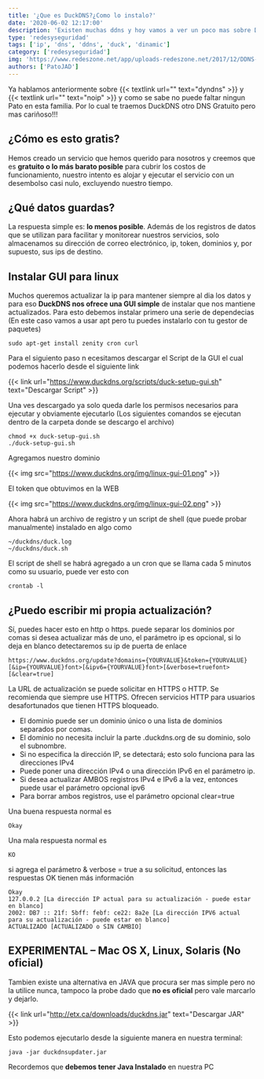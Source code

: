 ```yaml
---
title: '¿Que es DuckDNS?¿Como lo instalo?'
date: '2020-06-02 12:17:00'
description: 'Existen muchas ddns y hoy vamos a ver un poco mas sobre DuckDNS un DDNS gratuito muy util en estos dias'
type: 'redesyseguridad'
tags: ['ip', 'dns', 'ddns', 'duck', 'dinamic']
category: ['redesyseguridad']
img: 'https://www.redeszone.net/app/uploads-redeszone.net/2017/12/DDNS-Duck-DNS.png'
authors: ['PatoJAD']
---
```


Ya hablamos anteriormente sobre {{< textlink url="" text="dyndns" >}} y {{< textlink url="" text="noip" >}} y como se sabe no puede faltar ningun Pato en esta familia. Por lo cual te traemos DuckDNS otro DNS Gratuito pero mas cariñoso!!!

## ¿Cómo es esto gratis?

Hemos creado un servicio que hemos querido para nosotros y creemos que es **gratuito o lo más barato posible** para cubrir los costos de funcionamiento, nuestro intento es alojar y ejecutar el servicio con un desembolso casi nulo, excluyendo nuestro tiempo.

## ¿Qué datos guardas?

La respuesta simple es: **lo menos posible**. Además de los registros de datos que se utilizan para facilitar y monitorear nuestros servicios, solo almacenamos su dirección de correo electrónico, ip, token, dominios y, por supuesto, sus ips de destino.

## Instalar GUI para linux

Muchos queremos actualizar la ip para mantener siempre al dia los datos y para eso **DuckDNS nos ofrece una GUI simple** de instalar que nos mantiene actualizados. Para esto debemos instalar primero una serie de dependecias (En este caso vamos a usar apt pero tu puedes instalarlo con tu gestor de paquetes)

    sudo apt-get install zenity cron curl

Para el siguiento paso n ecesitamos descargar el Script de la GUI el cual podemos hacerlo desde el siguiente link

{{< link url="https://www.duckdns.org/scripts/duck-setup-gui.sh" text="Descargar Script" >}}

Una ves descargado ya solo queda darle los permisos necesarios para ejecutar y obviamente ejecutarlo (Los siguientes comandos se ejecutan dentro de la carpeta donde se descargo el archivo)

    chmod +x duck-setup-gui.sh
    ./duck-setup-gui.sh

Agregamos nuestro dominio

{{< img src="https://www.duckdns.org/img/linux-gui-01.png" >}}

El token que obtuvimos en la WEB

{{< img src="https://www.duckdns.org/img/linux-gui-02.png" >}}

Ahora habrá un archivo de registro y un script de shell (que puede probar manualmente) instalado en algo como

    ~/duckdns/duck.log
    ~/duckdns/duck.sh

El script de shell se habrá agregado a un cron que se llama cada 5 minutos como su usuario, puede ver esto con

    crontab -l

## ¿Puedo escribir mi propia actualización?

Sí, puedes hacer esto en http o https. puede separar los dominios por comas si desea actualizar más de uno, el parámetro ip es opcional, si lo deja en blanco detectaremos su ip de puerta de enlace

    https://www.duckdns.org/update?domains={YOURVALUE}&token={YOURVALUE}[&ip={YOURVALUE}font>[&ipv6={YOURVALUE}font>[&verbose=truefont>[&clear=true]

La URL de actualización se puede solicitar en HTTPS o HTTP. Se recomienda que siempre use HTTPS. Ofrecen servicios HTTP para usuarios desafortunados que tienen HTTPS bloqueado.

-   El dominio puede ser un dominio único o una lista de dominios separados por comas.
-   El dominio no necesita incluir la parte .duckdns.org de su dominio, solo el subnombre.
-   Si no especifica la dirección IP, se detectará; esto solo funciona para las direcciones IPv4
-   Puede poner una dirección IPv4 o una dirección IPv6 en el parámetro ip.
-   Si desea actualizar AMBOS registros IPv4 e IPv6 a la vez, entonces puede usar el parámetro opcional ipv6
-   Para borrar ambos registros, use el parámetro opcional clear=true

Una buena respuesta normal es

    Okay

Una mala respuesta normal es

    KO

si agrega el parámetro & verbose = true a su solicitud, entonces las respuestas OK tienen más información

    Okay
    127.0.0.2 [La dirección IP actual para su actualización - puede estar en blanco]
    2002: DB7 :: 21f: 5bff: febf: ce22: 8a2e [La dirección IPV6 actual para su actualización - puede estar en blanco]
    ACTUALIZADO [ACTUALIZADO o SIN CAMBIO]

## EXPERIMENTAL – Mac OS X, Linux, Solaris (No oficial)

Tambien existe una alternativa en JAVA que procura ser mas simple pero no la utilice nunca, tampoco la probe dado que **no es oficial** pero vale marcarlo y dejarlo.

{{< link url="http://etx.ca/downloads/duckdns.jar" text="Descargar JAR" >}}

Esto podemos ejecutarlo desde la siguiente manera en nuestra terminal:

    java -jar duckdnsupdater.jar

Recordemos que **debemos tener Java Instalado** en nuestra PC
